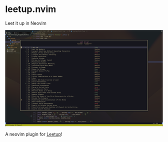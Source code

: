 # leetup.nvim
Leet it up in Neovim

![List problems](./assets/demo.png?raw=true)

A neovim plugin for [Leetup](https://github.com/dragfire/leetup)!
